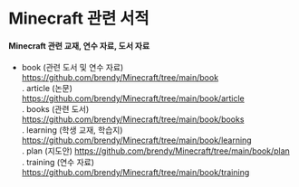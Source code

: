 # Minecraft 관련 서적
#### Minecraft 관련 교재, 연수 자료, 도서 자료

- book (관련 도서 및 연수 자료) https://github.com/brendy/Minecraft/tree/main/book <br>
. article (논문) https://github.com/brendy/Minecraft/tree/main/book/article <br>
. books (관련 도서) https://github.com/brendy/Minecraft/tree/main/book/books <br>
. learning (학생 교재, 학습지) https://github.com/brendy/Minecraft/tree/main/book/learning <br>
. plan (지도안) https://github.com/brendy/Minecraft/tree/main/book/plan <br>
. training (연수 자료) https://github.com/brendy/Minecraft/tree/main/book/training
